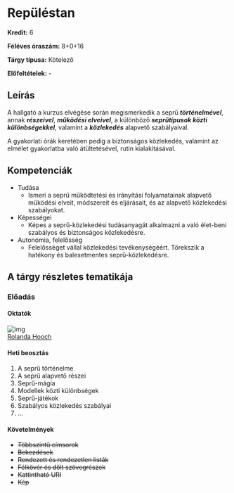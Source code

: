 # Repüléstan

**Kredit:** 6

**Féléves óraszám:** 8+0+16

**Tárgy típusa:** Kötelező

**Előfeltételek:** -


## Leírás
A hallgató a kurzus elvégése során megismerkedik
a seprű ___történelmével___,
annak ___részeivel___,
___működési elveivel___,
a különböző ___seprűtípusok közti különbségekkel___,
valamint a ___közlekedés___ alapvető szabályaival.

A gyakorlati órák keretében pedig a biztonságos közlekedés, valamint az elmélet gyakorlatba való átültetésével, rutin kialakításával.


## Kompetenciák
* Tudása
  * Ismeri a seprű működtetési és irányítási folyamatainak alapvető működési elveit, módszereit és eljárásait, és az alapvető közlekedési szabályokat.
* Képességei
  * Képes a seprű-közlekedési tudásanyagát alkalmazni a való élet-beni szabályos és biztonságos közlekedésre.
* Autonómia, felelősség
  * Felelősséget vállal közlekedési tevékenységéért. Törekszik a hatékony és balesetmentes seprű-közlekedésre.


## A tárgy részletes tematikája

### Előadás

#### Oktatók
![img](https://vignette.wikia.nocookie.net/harrypotter/images/0/02/RolandaHooch.jpg/revision/latest/scale-to-width-down/100)  
[Rolanda Hooch](https://harrypotter.fandom.com/wiki/Rolanda_Hooch)

#### Heti beosztás
1. A seprű történelme
2. A seprű alapvető részei
3. Seprű-mágia
4. Modellek közti különbségek
5. Seprű-játékok
6. Szabályos közlekedés szabályai
7. ...

#### Követelmények
- ~~Többszintű címsorok~~
- ~~Bekezdések~~
- ~~Rendezett és rendezetlen listák~~
- ~~Félkövér és dőlt szövegrészek~~
- ~~Kattintható URI~~
- ~~Kép~~